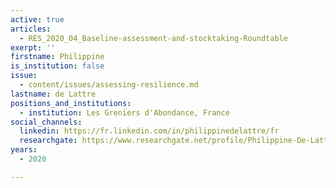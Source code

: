 ```yaml
---
active: true
articles:
  - RES_2020_04_Baseline-assessment-and-stocktaking-Roundtable
exerpt: ''
firstname: Philippine
is_institution: false
issue:
  - content/issues/assessing-resilience.md
lastname: de Lattre
positions_and_institutions:
  - institution: Les Greniers d'Abondance, France
social_channels:
  linkedin: https://fr.linkedin.com/in/philippinedelattre/fr
  researchgate: https://www.researchgate.net/profile/Philippine-De-Lattre
years:
  - 2020

---
```

